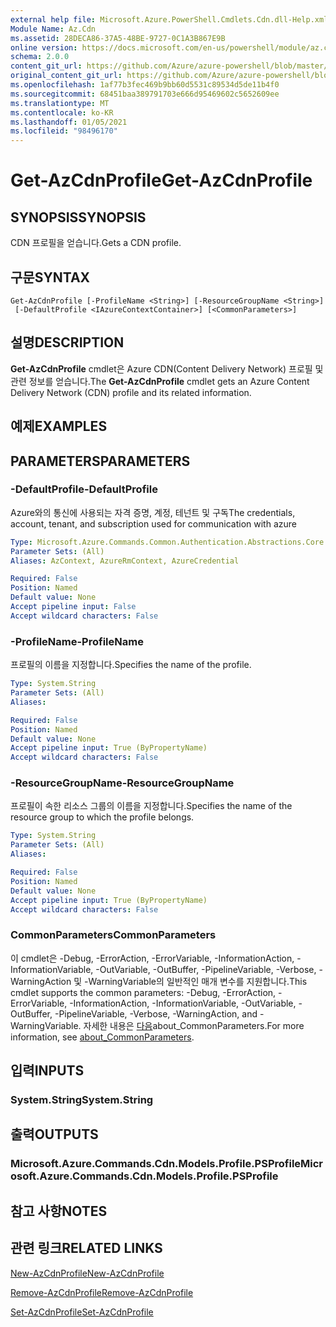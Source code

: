 ```yaml
---
external help file: Microsoft.Azure.PowerShell.Cmdlets.Cdn.dll-Help.xml
Module Name: Az.Cdn
ms.assetid: 28DECA86-37A5-48BE-9727-0C1A3B867E9B
online version: https://docs.microsoft.com/en-us/powershell/module/az.cdn/get-azcdnprofile
schema: 2.0.0
content_git_url: https://github.com/Azure/azure-powershell/blob/master/src/Cdn/Cdn/help/Get-AzCdnProfile.md
original_content_git_url: https://github.com/Azure/azure-powershell/blob/master/src/Cdn/Cdn/help/Get-AzCdnProfile.md
ms.openlocfilehash: 1af77b3fec469b9bb60d5531c89534d5de11b4f0
ms.sourcegitcommit: 68451baa389791703e666d95469602c5652609ee
ms.translationtype: MT
ms.contentlocale: ko-KR
ms.lasthandoff: 01/05/2021
ms.locfileid: "98496170"
---
```

# <span data-ttu-id="e024a-101">Get-AzCdnProfile</span><span class="sxs-lookup"><span data-stu-id="e024a-101">Get-AzCdnProfile</span></span>

## <span data-ttu-id="e024a-102">SYNOPSIS</span><span class="sxs-lookup"><span data-stu-id="e024a-102">SYNOPSIS</span></span>
<span data-ttu-id="e024a-103">CDN 프로필을 얻습니다.</span><span class="sxs-lookup"><span data-stu-id="e024a-103">Gets a CDN profile.</span></span>

## <span data-ttu-id="e024a-104">구문</span><span class="sxs-lookup"><span data-stu-id="e024a-104">SYNTAX</span></span>

```
Get-AzCdnProfile [-ProfileName <String>] [-ResourceGroupName <String>]
 [-DefaultProfile <IAzureContextContainer>] [<CommonParameters>]
```

## <span data-ttu-id="e024a-105">설명</span><span class="sxs-lookup"><span data-stu-id="e024a-105">DESCRIPTION</span></span>
<span data-ttu-id="e024a-106">**Get-AzCdnProfile** cmdlet은 Azure CDN(Content Delivery Network) 프로필 및 관련 정보를 얻습니다.</span><span class="sxs-lookup"><span data-stu-id="e024a-106">The **Get-AzCdnProfile** cmdlet gets an Azure Content Delivery Network (CDN) profile and its related information.</span></span>

## <span data-ttu-id="e024a-107">예제</span><span class="sxs-lookup"><span data-stu-id="e024a-107">EXAMPLES</span></span>

## <span data-ttu-id="e024a-108">PARAMETERS</span><span class="sxs-lookup"><span data-stu-id="e024a-108">PARAMETERS</span></span>

### <span data-ttu-id="e024a-109">-DefaultProfile</span><span class="sxs-lookup"><span data-stu-id="e024a-109">-DefaultProfile</span></span>
<span data-ttu-id="e024a-110">Azure와의 통신에 사용되는 자격 증명, 계정, 테넌트 및 구독</span><span class="sxs-lookup"><span data-stu-id="e024a-110">The credentials, account, tenant, and subscription used for communication with azure</span></span>

```yaml
Type: Microsoft.Azure.Commands.Common.Authentication.Abstractions.Core.IAzureContextContainer
Parameter Sets: (All)
Aliases: AzContext, AzureRmContext, AzureCredential

Required: False
Position: Named
Default value: None
Accept pipeline input: False
Accept wildcard characters: False
```

### <span data-ttu-id="e024a-111">-ProfileName</span><span class="sxs-lookup"><span data-stu-id="e024a-111">-ProfileName</span></span>
<span data-ttu-id="e024a-112">프로필의 이름을 지정합니다.</span><span class="sxs-lookup"><span data-stu-id="e024a-112">Specifies the name of the profile.</span></span>

```yaml
Type: System.String
Parameter Sets: (All)
Aliases:

Required: False
Position: Named
Default value: None
Accept pipeline input: True (ByPropertyName)
Accept wildcard characters: False
```

### <span data-ttu-id="e024a-113">-ResourceGroupName</span><span class="sxs-lookup"><span data-stu-id="e024a-113">-ResourceGroupName</span></span>
<span data-ttu-id="e024a-114">프로필이 속한 리소스 그룹의 이름을 지정합니다.</span><span class="sxs-lookup"><span data-stu-id="e024a-114">Specifies the name of the resource group to which the profile belongs.</span></span>

```yaml
Type: System.String
Parameter Sets: (All)
Aliases:

Required: False
Position: Named
Default value: None
Accept pipeline input: True (ByPropertyName)
Accept wildcard characters: False
```

### <span data-ttu-id="e024a-115">CommonParameters</span><span class="sxs-lookup"><span data-stu-id="e024a-115">CommonParameters</span></span>
<span data-ttu-id="e024a-116">이 cmdlet은 -Debug, -ErrorAction, -ErrorVariable, -InformationAction, -InformationVariable, -OutVariable, -OutBuffer, -PipelineVariable, -Verbose, -WarningAction 및 -WarningVariable의 일반적인 매개 변수를 지원합니다.</span><span class="sxs-lookup"><span data-stu-id="e024a-116">This cmdlet supports the common parameters: -Debug, -ErrorAction, -ErrorVariable, -InformationAction, -InformationVariable, -OutVariable, -OutBuffer, -PipelineVariable, -Verbose, -WarningAction, and -WarningVariable.</span></span> <span data-ttu-id="e024a-117">자세한 내용은 [다음](http://go.microsoft.com/fwlink/?LinkID=113216)about_CommonParameters.</span><span class="sxs-lookup"><span data-stu-id="e024a-117">For more information, see [about_CommonParameters](http://go.microsoft.com/fwlink/?LinkID=113216).</span></span>

## <span data-ttu-id="e024a-118">입력</span><span class="sxs-lookup"><span data-stu-id="e024a-118">INPUTS</span></span>

### <span data-ttu-id="e024a-119">System.String</span><span class="sxs-lookup"><span data-stu-id="e024a-119">System.String</span></span>

## <span data-ttu-id="e024a-120">출력</span><span class="sxs-lookup"><span data-stu-id="e024a-120">OUTPUTS</span></span>

### <span data-ttu-id="e024a-121">Microsoft.Azure.Commands.Cdn.Models.Profile.PSProfile</span><span class="sxs-lookup"><span data-stu-id="e024a-121">Microsoft.Azure.Commands.Cdn.Models.Profile.PSProfile</span></span>

## <span data-ttu-id="e024a-122">참고 사항</span><span class="sxs-lookup"><span data-stu-id="e024a-122">NOTES</span></span>

## <span data-ttu-id="e024a-123">관련 링크</span><span class="sxs-lookup"><span data-stu-id="e024a-123">RELATED LINKS</span></span>

[<span data-ttu-id="e024a-124">New-AzCdnProfile</span><span class="sxs-lookup"><span data-stu-id="e024a-124">New-AzCdnProfile</span></span>](./New-AzCdnProfile.md)

[<span data-ttu-id="e024a-125">Remove-AzCdnProfile</span><span class="sxs-lookup"><span data-stu-id="e024a-125">Remove-AzCdnProfile</span></span>](./Remove-AzCdnProfile.md)

[<span data-ttu-id="e024a-126">Set-AzCdnProfile</span><span class="sxs-lookup"><span data-stu-id="e024a-126">Set-AzCdnProfile</span></span>](./Set-AzCdnProfile.md)


